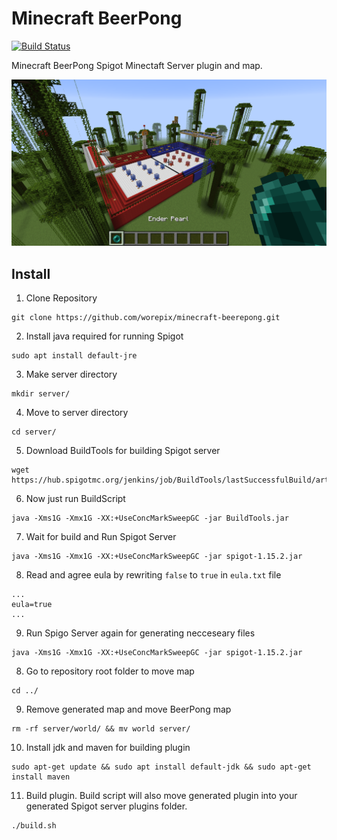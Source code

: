 # Minecraft BeerPong

[![Build Status](https://travis-ci.org/worepix/minecraft-beerepong.svg?branch=master)](https://travis-ci.org/worepix/minecraft-beerepong)

Minecraft BeerPong Spigot Minectaft Server plugin and map.

![Screenshot](img/map.png)

## Install

1. Clone Repository

```
git clone https://github.com/worepix/minecraft-beerepong.git
```

2. Install java required for running Spigot

```
sudo apt install default-jre
```

3. Make server directory

```
mkdir server/
```

4. Move to server directory

```
cd server/
```

5. Download BuildTools for building Spigot server

```
wget https://hub.spigotmc.org/jenkins/job/BuildTools/lastSuccessfulBuild/artifact/target/BuildTools.jar
```

6. Now just run BuildScript

```
java -Xms1G -Xmx1G -XX:+UseConcMarkSweepGC -jar BuildTools.jar
```

7. Wait for build and Run Spigot Server

```
java -Xms1G -Xmx1G -XX:+UseConcMarkSweepGC -jar spigot-1.15.2.jar
```

8. Read and agree eula by rewriting `false` to `true` in `eula.txt` file

```
...
eula=true
...
```

9. Run Spigo Server again for generating necceseary files
```
java -Xms1G -Xmx1G -XX:+UseConcMarkSweepGC -jar spigot-1.15.2.jar
```

8. Go to repository root folder to move map

```
cd ../
```

9. Remove generated map and move BeerPong map

```
rm -rf server/world/ && mv world server/
```

10. Install jdk and maven for building plugin

```
sudo apt-get update && sudo apt install default-jdk && sudo apt-get install maven
```

11. Build plugin. Build script will also move generated plugin into your generated Spigot server plugins folder.

```
./build.sh
```